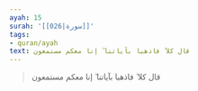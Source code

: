 ```yaml
---
ayah: 15
surah: '[[026|سورة]]'
tags:
- quran/ayah
text: قال كلا ۖ فاذهبا بآياتنا ۖ إنا معكم مستمعون
---
```

> قال كلا ۖ فاذهبا بآياتنا ۖ إنا معكم مستمعون

